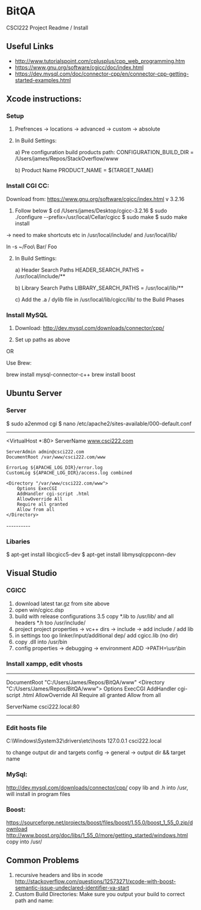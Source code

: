 # BitQA 
CSCI222 Project Readme / Install

## Useful Links
- http://www.tutorialspoint.com/cplusplus/cpp_web_programming.htm
- https://www.gnu.org/software/cgicc/doc/index.html
- https://dev.mysql.com/doc/connector-cpp/en/connector-cpp-getting-started-examples.html

## Xcode instructions:
### Setup
1. Prefrences
	-> locations -> advanced -> custom -> absolute

2. In Build Settings:

	a) Pre configuration build products path:
		CONFIGURATION_BUILD_DIR = /Users/james/Repos/StackOverflow/www

	b) Product Name
		PRODUCT_NAME = $(TARGET_NAME)

### Install CGI CC:

Download from:
https://www.gnu.org/software/cgicc/index.html
v 3.2.16

1. Follow below
$ cd /Users/james/Desktop/cgicc-3.2.16
$ sudo ./configure --prefix=/usr/local/Cellar/cgicc
$ sudo make
$ sudo make install

-> need to make shortcuts etc in /usr/local/include/ and /usr/local/lib/

ln -s ~/Foo\ Bar/ Foo

2. In Build Settings:

	a) Header Search Paths
		HEADER_SEARCH_PATHS = /usr/local/include/**

	b) Library Search Paths
		LIBRARY_SEARCH_PATHS = /usr/local/lib/**

	c) Add the .a / dylib file in /usr/local/lib/cgicc/lib/ to the Build Phases


### Install MySQL
1. Download:
http://dev.mysql.com/downloads/connector/cpp/

2. Set up paths as above

OR

Use Brew:

brew install mysql-connector-c++
brew install boost

## Ubuntu Server

### Server
$ sudo a2enmod cgi
$ nano /etc/apache2/sites-available/000-default.conf

----------
<VirtualHost *:80>
	ServerName www.csci222.com

	ServerAdmin admin@csci222.com
	DocumentRoot /var/www/csci222.com/www

	ErrorLog ${APACHE_LOG_DIR}/error.log
	CustomLog ${APACHE_LOG_DIR}/access.log combined

	<Directory "/var/www/csci222.com/www">
		Options ExecCGI
		AddHandler cgi-script .html
		AllowOverride All
		Require all granted
		Allow from all
	</Directory>

</VirtualHost>
----------

### Libaries
$ apt-get install libcgicc5-dev
$ apt-get install libmysqlcppconn-dev

## Visual Studio

### CGICC
1. download latest tar.gz from site above
2. open win/cgicc.dsp
3. build with release configurations
3.5 copy *.lib to /usr/lib/ and all headers *.h too /usr/include/
4. project project properties -> vc++ dirs -> include -> add include / add lib
5. in settings too go linker/input/additional dep/ add cgicc.lib (no dir)
6. copy .dll into /usr/bin
7. config properties -> debugging -> environment ADD ->PATH=\usr\bin

### Install xampp, edit vhosts

----------

DocumentRoot "C:/Users/James/Repos/BitQA/www"
<Directory "C:/Users/James/Repos/BitQA/www">
    Options ExecCGI
    AddHandler cgi-script .html
    AllowOverride All
    Require all granted
    Allow from all
</Directory>

ServerName csci222.local:80

----------

### Edit hosts file
C:\Windows\System32\drivers\etc\hosts
127.0.0.1	csci222.local

to change output dir and targets
config -> general -> output dir && target name

### MySql:
http://dev.mysql.com/downloads/connector/cpp/
copy lib and .h into /usr, will install in program files

### Boost:
https://sourceforge.net/projects/boost/files/boost/1.55.0/boost_1_55_0.zip/download
http://www.boost.org/doc/libs/1_55_0/more/getting_started/windows.html
copy into /usr/

## Common Problems
1. recursive headers and libs in xcode
http://stackoverflow.com/questions/12573271/xcode-with-boost-semantic-issue-undeclared-identifier-va-start
2. Custom Build Directories:
Make sure you output your build to correct path and name:
